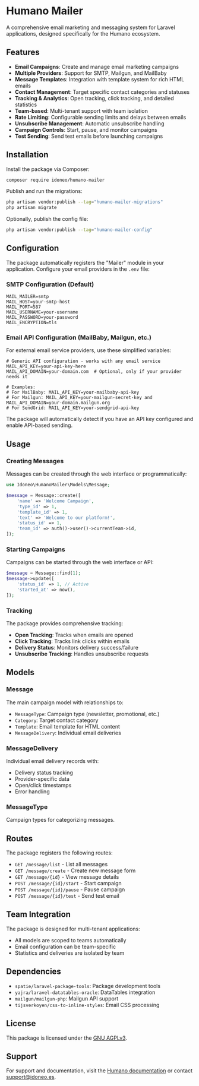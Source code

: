 # Humano Mailer

A comprehensive email marketing and messaging system for Laravel applications, designed specifically for the Humano ecosystem.

## Features

- **Email Campaigns**: Create and manage email marketing campaigns
- **Multiple Providers**: Support for SMTP, Mailgun, and MailBaby
- **Message Templates**: Integration with template system for rich HTML emails
- **Contact Management**: Target specific contact categories and statuses
- **Tracking & Analytics**: Open tracking, click tracking, and detailed statistics
- **Team-based**: Multi-tenant support with team isolation
- **Rate Limiting**: Configurable sending limits and delays between emails
- **Unsubscribe Management**: Automatic unsubscribe handling
- **Campaign Controls**: Start, pause, and monitor campaigns
- **Test Sending**: Send test emails before launching campaigns

## Installation

Install the package via Composer:

```bash
composer require idoneo/humano-mailer
```

Publish and run the migrations:

```bash
php artisan vendor:publish --tag="humano-mailer-migrations"
php artisan migrate
```

Optionally, publish the config file:

```bash
php artisan vendor:publish --tag="humano-mailer-config"
```

## Configuration

The package automatically registers the "Mailer" module in your application. Configure your email providers in the `.env` file:

### SMTP Configuration (Default)
```env
MAIL_MAILER=smtp
MAIL_HOST=your-smtp-host
MAIL_PORT=587
MAIL_USERNAME=your-username
MAIL_PASSWORD=your-password
MAIL_ENCRYPTION=tls
```

### Email API Configuration (MailBaby, Mailgun, etc.)
For external email service providers, use these simplified variables:

```env
# Generic API configuration - works with any email service
MAIL_API_KEY=your-api-key-here
MAIL_API_DOMAIN=your-domain.com  # Optional, only if your provider needs it

# Examples:
# For MailBaby: MAIL_API_KEY=your-mailbaby-api-key
# For Mailgun: MAIL_API_KEY=your-mailgun-secret-key and MAIL_API_DOMAIN=your-domain.mailgun.org
# For SendGrid: MAIL_API_KEY=your-sendgrid-api-key
```

The package will automatically detect if you have an API key configured and enable API-based sending.

## Usage

### Creating Messages

Messages can be created through the web interface or programmatically:

```php
use Idoneo\HumanoMailer\Models\Message;

$message = Message::create([
    'name' => 'Welcome Campaign',
    'type_id' => 1,
    'template_id' => 1,
    'text' => 'Welcome to our platform!',
    'status_id' => 1,
    'team_id' => auth()->user()->currentTeam->id,
]);
```

### Starting Campaigns

Campaigns can be started through the web interface or API:

```php
$message = Message::find(1);
$message->update([
    'status_id' => 1, // Active
    'started_at' => now(),
]);
```

### Tracking

The package provides comprehensive tracking:

- **Open Tracking**: Tracks when emails are opened
- **Click Tracking**: Tracks link clicks within emails
- **Delivery Status**: Monitors delivery success/failure
- **Unsubscribe Tracking**: Handles unsubscribe requests

## Models

### Message
The main campaign model with relationships to:
- `MessageType`: Campaign type (newsletter, promotional, etc.)
- `Category`: Target contact category
- `Template`: Email template for HTML content
- `MessageDelivery`: Individual email deliveries

### MessageDelivery
Individual email delivery records with:
- Delivery status tracking
- Provider-specific data
- Open/click timestamps
- Error handling

### MessageType
Campaign types for categorizing messages.

## Routes

The package registers the following routes:

- `GET /message/list` - List all messages
- `GET /message/create` - Create new message form
- `GET /message/{id}` - View message details
- `POST /message/{id}/start` - Start campaign
- `POST /message/{id}/pause` - Pause campaign
- `POST /message/{id}/test` - Send test email

## Team Integration

The package is designed for multi-tenant applications:

- All models are scoped to teams automatically
- Email configuration can be team-specific
- Statistics and deliveries are isolated by team

## Dependencies

- `spatie/laravel-package-tools`: Package development tools
- `yajra/laravel-datatables-oracle`: DataTables integration
- `mailgun/mailgun-php`: Mailgun API support
- `tijsverkoyen/css-to-inline-styles`: Email CSS processing

## License

This package is licensed under the [GNU AGPLv3](https://www.gnu.org/licenses/agpl-3.0.html).

## Support

For support and documentation, visit the [Humano documentation](https://docs.humano.app) or contact support@idoneo.es.
